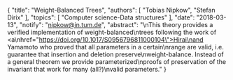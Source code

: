 {
    "title": "Weight-Balanced Trees",
    "authors": [
        "Tobias Nipkow",
        "Stefan Dirix"
    ],
    "topics": [
        "Computer science-Data structures"
    ],
    "date": "2018-03-13",
    "notify": "nipkow@in.tum.de",
    "abstract": "\nThis theory provides a verified implementation of weight-balanced\ntrees following the work of <a\nhref=\"https://doi.org/10.1017/S0956796811000104\">Hirai\nand Yamamoto</a> who proved that all parameters in a certain\nrange are valid, i.e. guarantee that insertion and deletion preserve\nweight-balance. Instead of a general theorem we provide parameterized\nproofs of preservation of the invariant that work for many (all?)\nvalid parameters."
}